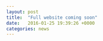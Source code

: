 ```yaml
---
layout: post
title:  "Full website coming soon"
date:   2016-01-25 19:39:26 +0000
categories: news
---
```



